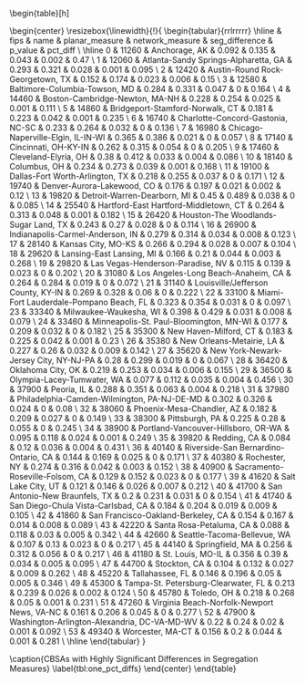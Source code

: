 \begin{table}[h]

\begin{center}
\resizebox{\linewidth}{!}{
\begin{tabular}{rrlrrrrr}
\hline
    &   fips & name                                         &   planar\_measure &   network\_measure &   seg\_difference &   p\_value &   pct\_diff \\
\hline
  0 &  11260 & Anchorage, AK                                &            0.092 &             0.135 &            0.043 &     0.002 &      0.47  \\
  1 &  12060 & Atlanta-Sandy Springs-Alpharetta, GA         &            0.293 &             0.321 &            0.028 &     0.001 &      0.095 \\
  2 &  12420 & Austin-Round Rock-Georgetown, TX             &            0.152 &             0.174 &            0.023 &     0.006 &      0.15  \\
  3 &  12580 & Baltimore-Columbia-Towson, MD                &            0.284 &             0.331 &            0.047 &     0     &      0.164 \\
  4 &  14460 & Boston-Cambridge-Newton, MA-NH               &            0.228 &             0.254 &            0.025 &     0.001 &      0.111 \\
  5 &  14860 & Bridgeport-Stamford-Norwalk, CT              &            0.181 &             0.223 &            0.042 &     0.001 &      0.235 \\
  6 &  16740 & Charlotte-Concord-Gastonia, NC-SC            &            0.233 &             0.264 &            0.032 &     0     &      0.136 \\
  7 &  16980 & Chicago-Naperville-Elgin, IL-IN-WI           &            0.365 &             0.386 &            0.021 &     0     &      0.057 \\
  8 &  17140 & Cincinnati, OH-KY-IN                         &            0.262 &             0.315 &            0.054 &     0     &      0.205 \\
  9 &  17460 & Cleveland-Elyria, OH                         &            0.38  &             0.412 &            0.033 &     0.004 &      0.086 \\
 10 &  18140 & Columbus, OH                                 &            0.234 &             0.273 &            0.039 &     0.001 &      0.168 \\
 11 &  19100 & Dallas-Fort Worth-Arlington, TX              &            0.218 &             0.255 &            0.037 &     0     &      0.171 \\
 12 &  19740 & Denver-Aurora-Lakewood, CO                   &            0.176 &             0.197 &            0.021 &     0.002 &      0.12  \\
 13 &  19820 & Detroit-Warren-Dearborn, MI                  &            0.45  &             0.489 &            0.038 &     0     &      0.085 \\
 14 &  25540 & Hartford-East Hartford-Middletown, CT        &            0.264 &             0.313 &            0.048 &     0.001 &      0.182 \\
 15 &  26420 & Houston-The Woodlands-Sugar Land, TX         &            0.243 &             0.27  &            0.028 &     0     &      0.114 \\
 16 &  26900 & Indianapolis-Carmel-Anderson, IN             &            0.279 &             0.314 &            0.034 &     0.008 &      0.123 \\
 17 &  28140 & Kansas City, MO-KS                           &            0.266 &             0.294 &            0.028 &     0.007 &      0.104 \\
 18 &  29620 & Lansing-East Lansing, MI                     &            0.166 &             0.21  &            0.044 &     0.003 &      0.268 \\
 19 &  29820 & Las Vegas-Henderson-Paradise, NV             &            0.115 &             0.139 &            0.023 &     0     &      0.202 \\
 20 &  31080 & Los Angeles-Long Beach-Anaheim, CA           &            0.264 &             0.284 &            0.019 &     0     &      0.072 \\
 21 &  31140 & Louisville/Jefferson County, KY-IN           &            0.269 &             0.328 &            0.06  &     0     &      0.222 \\
 22 &  33100 & Miami-Fort Lauderdale-Pompano Beach, FL      &            0.323 &             0.354 &            0.031 &     0     &      0.097 \\
 23 &  33340 & Milwaukee-Waukesha, WI                       &            0.398 &             0.429 &            0.031 &     0.008 &      0.079 \\
 24 &  33460 & Minneapolis-St. Paul-Bloomington, MN-WI      &            0.177 &             0.209 &            0.032 &     0     &      0.182 \\
 25 &  35300 & New Haven-Milford, CT                        &            0.183 &             0.225 &            0.042 &     0.001 &      0.23  \\
 26 &  35380 & New Orleans-Metairie, LA                     &            0.227 &             0.26  &            0.032 &     0.009 &      0.142 \\
 27 &  35620 & New York-Newark-Jersey City, NY-NJ-PA        &            0.28  &             0.299 &            0.019 &     0     &      0.067 \\
 28 &  36420 & Oklahoma City, OK                            &            0.219 &             0.253 &            0.034 &     0.006 &      0.155 \\
 29 &  36500 & Olympia-Lacey-Tumwater, WA                   &            0.077 &             0.112 &            0.035 &     0.004 &      0.456 \\
 30 &  37900 & Peoria, IL                                   &            0.288 &             0.351 &            0.063 &     0.004 &      0.218 \\
 31 &  37980 & Philadelphia-Camden-Wilmington, PA-NJ-DE-MD  &            0.302 &             0.326 &            0.024 &     0     &      0.08  \\
 32 &  38060 & Phoenix-Mesa-Chandler, AZ                    &            0.182 &             0.209 &            0.027 &     0     &      0.149 \\
 33 &  38300 & Pittsburgh, PA                               &            0.225 &             0.28  &            0.055 &     0     &      0.245 \\
 34 &  38900 & Portland-Vancouver-Hillsboro, OR-WA          &            0.095 &             0.118 &            0.024 &     0.001 &      0.249 \\
 35 &  39820 & Redding, CA                                  &            0.084 &             0.12  &            0.036 &     0.004 &      0.431 \\
 36 &  40140 & Riverside-San Bernardino-Ontario, CA         &            0.144 &             0.169 &            0.025 &     0     &      0.171 \\
 37 &  40380 & Rochester, NY                                &            0.274 &             0.316 &            0.042 &     0.003 &      0.152 \\
 38 &  40900 & Sacramento-Roseville-Folsom, CA              &            0.129 &             0.152 &            0.023 &     0     &      0.177 \\
 39 &  41620 & Salt Lake City, UT                           &            0.121 &             0.146 &            0.026 &     0.007 &      0.212 \\
 40 &  41700 & San Antonio-New Braunfels, TX                &            0.2   &             0.231 &            0.031 &     0     &      0.154 \\
 41 &  41740 & San Diego-Chula Vista-Carlsbad, CA           &            0.184 &             0.204 &            0.019 &     0.009 &      0.105 \\
 42 &  41860 & San Francisco-Oakland-Berkeley, CA           &            0.154 &             0.167 &            0.014 &     0.008 &      0.089 \\
 43 &  42220 & Santa Rosa-Petaluma, CA                      &            0.088 &             0.118 &            0.03  &     0.005 &      0.342 \\
 44 &  42660 & Seattle-Tacoma-Bellevue, WA                  &            0.107 &             0.13  &            0.023 &     0     &      0.217 \\
 45 &  44140 & Springfield, MA                              &            0.256 &             0.312 &            0.056 &     0     &      0.217 \\
 46 &  41180 & St. Louis, MO-IL                             &            0.356 &             0.39  &            0.034 &     0.005 &      0.095 \\
 47 &  44700 & Stockton, CA                                 &            0.104 &             0.132 &            0.027 &     0.009 &      0.262 \\
 48 &  45220 & Tallahassee, FL                              &            0.146 &             0.196 &            0.05  &     0.005 &      0.346 \\
 49 &  45300 & Tampa-St. Petersburg-Clearwater, FL          &            0.213 &             0.239 &            0.026 &     0.002 &      0.124 \\
 50 &  45780 & Toledo, OH                                   &            0.218 &             0.268 &            0.05  &     0.001 &      0.231 \\
 51 &  47260 & Virginia Beach-Norfolk-Newport News, VA-NC   &            0.161 &             0.206 &            0.045 &     0     &      0.277 \\
 52 &  47900 & Washington-Arlington-Alexandria, DC-VA-MD-WV &            0.22  &             0.24  &            0.02  &     0.001 &      0.092 \\
 53 &  49340 & Worcester, MA-CT                             &            0.156 &             0.2   &            0.044 &     0.001 &      0.281 \\
\hline
\end{tabular}
}

\caption{CBSAs with Highly Significant Differences in Segregation Measures}
\label{tbl:one_pct_diffs}
\end{center}
\end{table}

